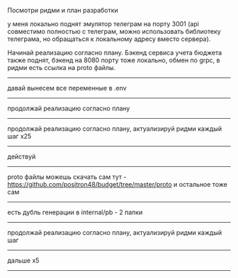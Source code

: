 Посмотри ридми и план разработки

у меня локально поднят эмулятор телеграм на порту 3001 (api совместимо полностью с телеграм, можно использовать библиотеку телеграма, но обращаться к локальному адресу вместо сервера).

Начинай реализацию согласно плану. Бэкенд сервиса учета бюджета также поднят, бэкенд на 8080 порту тоже локально, обмен по grpc, в ридми есть ссылка на proto файлы.

---

давай вынесем все переменные в .env

---

продолжай реализацию согласно плану

---

продолжай реализацию согласно плану, актуализируй ридми каждый шаг x25

---

действуй

---

proto файлы можешь скачать сам тут - https://github.com/positron48/budget/tree/master/proto
и остальное тоже сам

---

есть дубль генерации в internal/pb - 2 папки

---

продолжай реализацию согласно плану, актуализируй ридми каждый шаг

---

дальше х5

---

